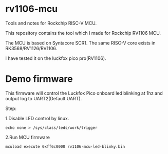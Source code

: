 # rv1106-mcu
 Tools and notes for Rockchip RISC-V MCU.

This repository contains the tool which I made for Rockchip RV1106 MCU.

The MCU is based on Syntacore SCR1.
The same RISC-V core exists in RK3568/RV1126/RV1106.

I have tested it on the luckfox pico pro(RV1106).


# Demo firmware
This firmware will control the Luckfox Pico onboard led blinking at 1hz and output log to UART2(Default UART).

Step:

1.Disable LED control by linux.

`echo none > /sys/class/leds/work/trigger`

2.Run MCU firmware

`mcuload execute 0xff6c0000 rv1106-mcu-led-blinky.bin`
